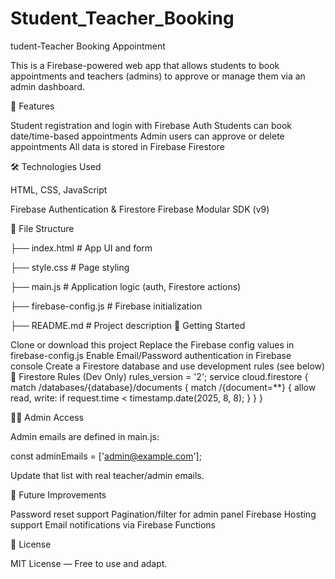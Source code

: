 # Student_Teacher_Booking
tudent-Teacher Booking Appointment

This is a Firebase-powered web app that allows students to book appointments and teachers (admins) to approve or manage them via an admin dashboard.


🚀 Features

Student registration and login with Firebase Auth
Students can book date/time-based appointments
Admin users can approve or delete appointments
All data is stored in Firebase Firestore

🛠️ Technologies Used

HTML, 
CSS, 
JavaScript

Firebase Authentication & Firestore
Firebase Modular SDK (v9)

📁 File Structure

├── index.html           # App UI and form

├── style.css            # Page styling

├── main.js              # Application logic (auth, Firestore actions)

├── firebase-config.js   # Firebase initialization

├── README.md            # Project description
🔧 Getting Started

Clone or download this project
Replace the Firebase config values in firebase-config.js
Enable Email/Password authentication in Firebase console
Create a Firestore database and use development rules (see below)
🔐 Firestore Rules (Dev Only)
rules_version = '2';
service cloud.firestore {
  match /databases/{database}/documents {
    match /{document=**} {
      allow read, write: if request.time < timestamp.date(2025, 8, 8);
    }
  }
}

👩‍🏫 Admin Access

Admin emails are defined in main.js:

const adminEmails = ['admin@example.com'];

Update that list with real teacher/admin emails.

📌 Future Improvements

Password reset support
Pagination/filter for admin panel
Firebase Hosting support
Email notifications via Firebase Functions


📜 License

MIT License — Free to use and adapt.
